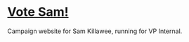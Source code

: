# [Vote Sam!](https://votekillawee.github.io)

Campaign website for Sam Killawee, running for VP Internal.


